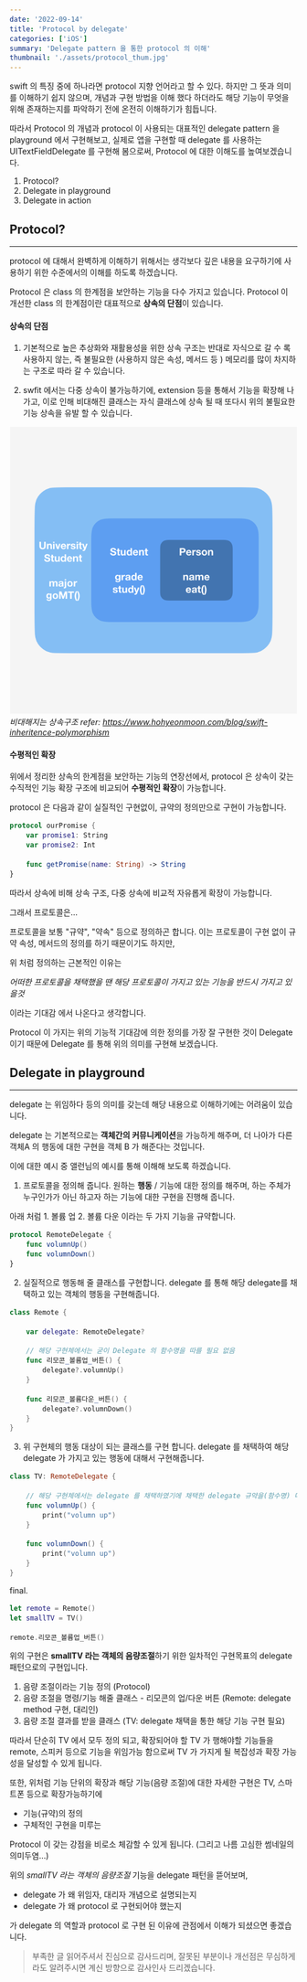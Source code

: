 ```yaml
---
date: '2022-09-14'
title: 'Protocol by delegate'
categories: ['iOS']
summary: 'Delegate pattern 을 통한 protocol 의 이해'
thumbnail: './assets/protocol_thum.jpg'
---
```



swift 의 특징 중에 하나라면 protocol 지향 언어라고 할 수 있다. 하지만 그 뜻과 의미를 이해하기 쉽지 않으며, 개념과 구현 방법을 이해 했다 하더라도 해당 기능이 무엇을 위해 존재하는지를 파악하기 전에 온전히 이해하기가 힘듭니다.

따라서 Protocol 의 개념과 protocol 이 사용되는 대표적인 delegate pattern 을 playground 에서 구현해보고, 실제로 앱을 구현할 때 delegate 를 사용하는 UITextFieldDelegate 를 구현해 봄으로써, Protocol 에 대한 이해도를 높여보겠습니다. 

1. Protocol?
2. Delegate in playground
3. Delegate in action




## Protocol? 
---

protocol 에 대해서 완벽하게 이해하기 위해서는 생각보다 깊은 내용을 요구하기에 사용하기 위한 수준에서의 이해를 하도록 하겠습니다. 


Protocol 은 class 의 한계점을 보안하는 기능을 다수 가지고 있습니다. 
Protocol 이 개선한 class 의 한계점이란 대표적으로 **상속의 단점**이 있습니다. 

#### 상속의 단점

1. 기본적으로 높은 추상화와 재활용성을 위한 상속 구조는 반대로 자식으로 갈 수 록 사용하지 않는, 즉 불필요한 (사용하지 않은 속성, 메서드 등 ) 메모리를 많이 차지하는 구조로 따라 갈 수 있습니다. 

2. swfit 에서는 다중 상속이 불가능하기에, extension 등을 통해서 기능을 확장해 나가고, 이로 인해 비대해진 클래스는 자식 클래스에 상속 될 때 또다시 위의 불필요한 기능 상속을 유발 할 수 있습니다. 


![Imgae](./assets/protocol1.png)
*비대해지는 상속구조 refer: https://www.hohyeonmoon.com/blog/swift-inheritence-polymorphism*



#### 수평적인 확장

위에서 정리한 상속의 한계점을 보안하는 기능의 연장선에서, protocol 은 상속이 갖는 수직적인 기능 확장 구조에 비교되어 **수평적인 확장**이 가능합니다. 


protocol 은 다음과 같이 실질적인 구현없이, 규약의 정의만으로 구현이 가능합니다. 

```swift
protocol ourPromise {
	var promise1: String
	var promise2: Int

	func getPromise(name: String) -> String
}
```

따라서 상속에 비해 상속 구조, 다중 상속에 비교적 자유롭게 확장이 가능합니다. 




그래서 프로토콜은...


프로토콜을 보통 "규약", "약속" 등으로 정의하곤 합니다. 이는 프로토콜이 구현 없이 규약 속성, 메서드의 정의를 하기 때문이기도 하지만, 

위 처럼 정의하는 근본적인 이유는 

*어떠한 프로토콜을 채택했을 땐 해당 프로토콜이 가지고 있는 기능을 반드시 가지고 있을것*

이라는 기대감 에서 나온다고 생각합니다. 



Protocol 이 가지는 위의 기능적 기대감에 의한 정의를 가장 잘 구현한 것이 Delegate 이기 때문에 Delegate 를 통해 위의 의미를 구현해 보겠습니다. 



## Delegate in playground
---

delegate 는 위임하다 등의 의미를 갖는데 해당 내용으로 이해하기에는 어려움이 있습니다. 

delegate 는 기본적으로는 **객체간의 커뮤니케이션**을 가능하게 해주며, 더 나아가 다른 객체A 의 행동에 대한 구현을 객체 B 가 해준다는 것입니다. 

이에 대한 예시 중 앨런님의 예시를 통해 이해해 보도록 하겠습니다. 



1. 프로토콜을 정의해 줍니다. 
원하는 **행동** / 기능에 대한 정의를 해주며, 하는 주체가 누구인가가 아닌 하고자 하는 기능에 대한 구현을 진행해 줍니다.

아래 처럼 1. 볼륨 업 2. 볼륨 다운 이라는 두 가지 기능을 규약합니다. 

```swift
protocol RemoteDelegate {
	func volumnUp()
	func volumnDown()
}
```


2. 실질적으로 행동해 줄 클래스를 구현합니다. 
delegate 를 통해 해당 delegate를 채택하고 있는 객체의 행동을 구현해줍니다. 


```swift
class Remote {

	var delegate: RemoteDelegate?

	// 해당 구현체에서는 굳이 Delegate 의 함수명을 따를 필요 없음
	func 리모콘_볼륨업_버튼() {
		delegate?.volumnUp()
	}
	
	func 리모콘_볼륨다운_버튼() {
		delegate?.volumnDown()
	}
}
```


3. 위 구현체의 행동 대상이 되는 클래스를 구현 합니다. 
delegate 를 채택하여 해당 delegate 가 가지고 있는 행동에 대해서 구현해줍니다. 


```swift
class TV: RemoteDelegate {

	// 해당 구현체에서는 delegate 를 채택하였기에 채택한 delegate 규약을(함수명) 따라야 한다. 
	func volumnUp() {
		print("volumn up")
	}

	func volumnDown() {
		print("volumn up")
	}
}
```


final.

```swift
let remote = Remote()
let smallTV = TV()

remote.리모콘_볼륨업_버튼()
```


위의 구현은 **smallTV 라는 객체의 음량조절**하기 위한 일차적인 구현목표의 delegate 패턴으로의 구현입니다. 

1. 음량 조절이라는 기능 정의 (Protocol)
2. 음량 조절을 명령/기능 해줄 클래스 - 리모콘의 업/다운 버튼 (Remote: delegate method 구현, 대리인)
3. 음량 조절 결과를 받을 클래스 (TV: delegate 채택을 통한 해당 기능 구현 필요)

따라서 단순히 TV 에서 모두 정의 되고, 확장되어야 할 TV 가 행해야할 기능들을 remote, 스피커 등으로  기능을 위임가능 함으로써 TV 가 가지게 될 복잡성과 확장 가능성을 달성할 수 있게 됩니다. 



또한, 위처럼 기능 단위의 확장과 해당 기능(음량 조절)에 대한 자세한 구현은 TV, 스마트폰  등으로 확장가능하기에 

* 기능(규약)의 정의 
* 구체적인 구현을 미루는

Protocol 이 갖는 강점을 비로소 체감할 수 있게 됩니다. (그리고 나름 고심한 썸네일의 의미두염...)



위의 *smallTV 라는 객체의 음량조절* 기능을 delegate 패턴을 뜯어보며, 

* delegate 가 왜 위임자, 대리자 개념으로 설명되는지
* delegate 가 왜 protocol 로 구현되어야 했는지

가 delegate 의 역할과 protocol 로 구현 된 이유에 관점에서 이해가 되셨으면 좋겠습니다. 


> 부족한 글 읽어주셔서 진심으로 감사드리며, 잘못된 부분이나 개선점은 무심하게 라도 알려주시면 계신 방향으로 감사인사 드리겠습니다.
